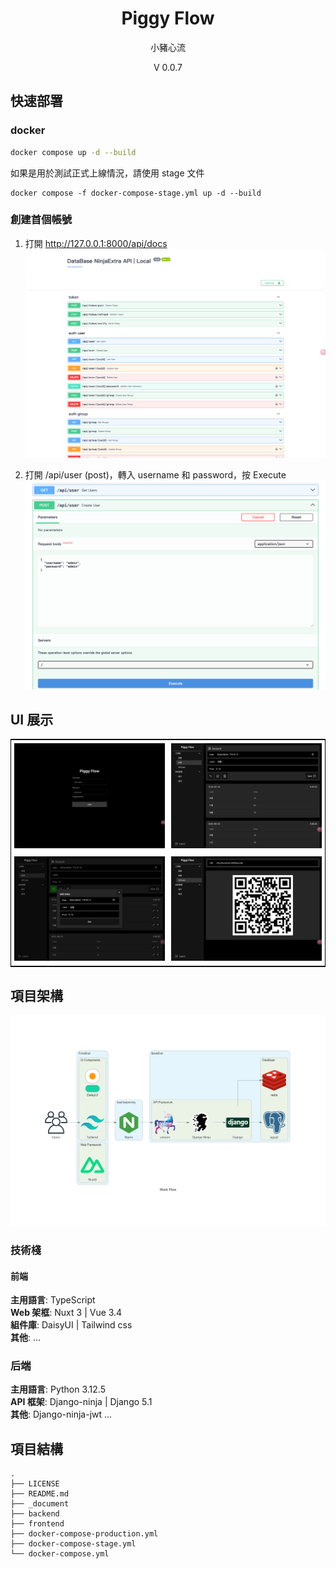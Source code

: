 <p align="center">
    <!-- <img width="192px" src="./docs/Logo/CY_Logo_Q2.png" > -->
</p>
<h1 align="center"><b>Piggy Flow</b></h1>

<p align="center">小豬心流</p>
<p align="center">V 0.0.7</p>

<main style="text-align: center;">

</main>

## 快速部署

### docker

```bash
docker compose up -d --build
```

如果是用於測試正式上線情況，請使用 stage 文件

```
docker compose -f docker-compose-stage.yml up -d --build
```

### 創建首個帳號

1. 打開 http://127.0.0.1:8000/api/docs
   <img src= "https://raw.githubusercontent.com/AnsonCar/PiggyFlow/main/_document/vitepress/src/public/demo/demo-user.png" alt="Demo user"   /></td>

2. 打開 /api/user (post)，轉入 username 和 password，按 Execute
   <img src= "https://raw.githubusercontent.com/AnsonCar/PiggyFlow/main/_document/vitepress/src/public/demo/demo-user-create.png" alt="Demo user create"   /></td>

## UI 展示

<table style="border-collapse: collapse; border: 1px solid black;">
  <tr>
    <td style="padding: 5px;background-color:#fff;"><img src= "https://raw.githubusercontent.com/AnsonCar/PiggyFlow/main/_document/vitepress/src/public/demo/demo1.png" alt="Demo1"   /></td>
    <td style="padding: 5px;background-color:#fff;"><img src= "https://raw.githubusercontent.com/AnsonCar/PiggyFlow/main/_document/vitepress/src/public/demo/demo2.png" alt="Demo2"   /></td>
  </tr>
  <tr>
    <td style="padding: 5px;background-color:#fff;"><img src= "https://raw.githubusercontent.com/AnsonCar/PiggyFlow/main/_document/vitepress/src/public/demo/demo3.png" alt="Demo3"   /></td>
    <td style="padding: 5px;background-color:#fff;"><img src= "https://raw.githubusercontent.com/AnsonCar/PiggyFlow/main/_document/vitepress/src/public/demo/demo4.png" alt="Demo4"   /></td>
  </tr>
</table>

## 項目架構

![](https://raw.githubusercontent.com/AnsonCar/PiggyFlow/v0.0.7/_document/vitepress/src/public/MainWorkFlow.png)

### 技術棧

#### 前端

**主用語言**: TypeScript  
**Web 架框**: Nuxt 3 | Vue 3.4  
**組件庫**: DaisyUI | Tailwind css  
**其他**: ...

### 后端

**主用語言**: Python 3.12.5  
**API 框架**: Django-ninja | Django 5.1  
**其他**: Django-ninja-jwt ...

## 項目結構

```
.
├── LICENSE
├── README.md
├── _document
├── backend
├── frontend
├── docker-compose-production.yml
├── docker-compose-stage.yml
└── docker-compose.yml
```
